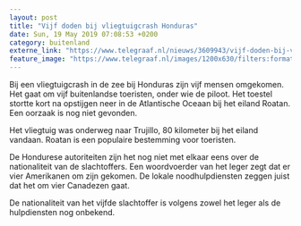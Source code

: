 ```yaml
---
layout: post
title: "Vijf doden bij vliegtuigcrash Honduras"
date: Sun, 19 May 2019 07:08:53 +0200
category: buitenland
externe_link: "https://www.telegraaf.nl/nieuws/3609943/vijf-doden-bij-vliegtuigcrash-honduras"
feature_image: "https://www.telegraaf.nl/images/1200x630/filters:format(jpeg):quality(80)/cdn-kiosk-api.telegraaf.nl/32412f40-79f4-11e9-add9-02c309bc01c1.jpg"
---
```


<p class="intro">Bij een vliegtuigcrash in de zee bij Honduras zijn vijf mensen omgekomen. Het gaat om vijf buitenlandse toeristen, onder wie de piloot. Het toestel stortte kort na opstijgen neer in de Atlantische Oceaan bij het eiland Roatan. Een oorzaak is nog niet gevonden.</p> <p>Het vliegtuig was onderweg naar Trujillo, 80 kilometer bij het eiland vandaan. Roatan is een populaire bestemming voor toeristen.</p><p>De Hondurese autoriteiten zijn het nog niet met elkaar eens over de nationaliteit van de slachtoffers. Een woordvoerder van het leger zegt dat er vier Amerikanen om zijn gekomen. De lokale noodhulpdiensten zeggen juist dat het om vier Canadezen gaat.</p><p>De nationaliteit van het vijfde slachtoffer is volgens zowel het leger als de hulpdiensten nog onbekend.</p>
